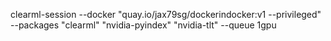 clearml-session --docker "quay.io/jax79sg/dockerindocker:v1 --privileged" --packages "clearml" "nvidia-pyindex" "nvidia-tlt" --queue 1gpu

